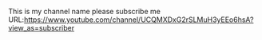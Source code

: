 This is my channel name please subscribe me
URL:https://www.youtube.com/channel/UCQMXDxG2rSLMuH3yEEo6hsA?view_as=subscriber
